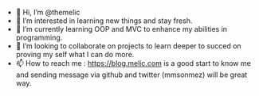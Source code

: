 - 👋 Hi, I’m @themelic
- 👀 I’m interested in learning new things and stay fresh.
- 🌱 I’m currently learning OOP and MVC to enhance my abilities in programming.
- 💞️ I’m looking to collaborate on projects to learn deeper to succed on proving my self what I can do more.
- 📫 How to reach me : https://blog.melic.com is a good start to know me and sending message via github and twitter (mmsonmez) will be great way.

<!---
themelic/themelic is a ✨ special ✨ repository because its `README.md` (this file) appears on your GitHub profile.
You can click the Preview link to take a look at your changes.
--->
